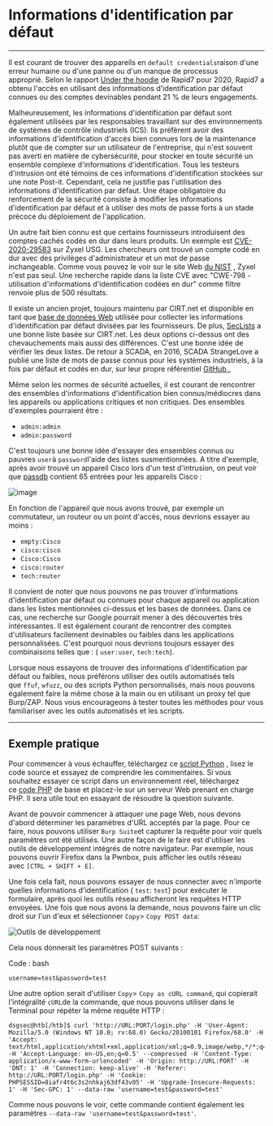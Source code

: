 Informations d'identification par défaut
========================================

* * * * *

Il est courant de trouver des appareils en `default credentials`raison d'une erreur humaine ou d'une panne ou d'un manque de processus approprié. Selon le rapport [Under the hoodie](https://www.rapid7.com/research/reports/under-the-hoodie-2020/) de Rapid7 pour 2020, Rapid7 a obtenu l'accès en utilisant des informations d'identification par défaut connues ou des comptes devinables pendant 21 % de leurs engagements.

Malheureusement, les informations d'identification par défaut sont également utilisées par les responsables travaillant sur des environnements de systèmes de contrôle industriels (ICS). Ils préfèrent avoir des informations d'identification d'accès bien connues lors de la maintenance plutôt que de compter sur un utilisateur de l'entreprise, qui n'est souvent pas averti en matière de cybersécurité, pour stocker en toute sécurité un ensemble complexe d'informations d'identification. Tous les testeurs d'intrusion ont été témoins de ces informations d'identification stockées sur une note Post-it. Cependant, cela ne justifie pas l'utilisation des informations d'identification par défaut. Une étape obligatoire du renforcement de la sécurité consiste à modifier les informations d'identification par défaut et à utiliser des mots de passe forts à un stade précoce du déploiement de l'application.

Un autre fait bien connu est que certains fournisseurs introduisent des comptes cachés codés en dur dans leurs produits. Un exemple est [CVE-2020-29583](https://nvd.nist.gov/vuln/detail/CVE-2020-29583) sur Zyxel USG. Les chercheurs ont trouvé un compte codé en dur avec des privilèges d'administrateur et un mot de passe inchangeable. Comme vous pouvez le voir sur le site Web [du NIST](https://nvd.nist.gov/vuln/search/results?cwe_id=CWE-798) , Zyxel n'est pas seul. Une recherche rapide dans la liste CVE avec "CWE-798 - utilisation d'informations d'identification codées en dur" comme filtre renvoie plus de 500 résultats.

Il existe un ancien projet, toujours maintenu par CIRT.net et disponible en tant que [base de données Web](https://www.cirt.net/passwords) utilisée pour collecter les informations d'identification par défaut divisées par les fournisseurs. De plus, [SecLists](https://github.com/danielmiessler/SecLists/blob/master/Passwords/Default-Credentials/default-passwords.csv) a une bonne liste basée sur CIRT.net. Les deux options ci-dessus ont des chevauchements mais aussi des différences. C'est une bonne idée de vérifier les deux listes. De retour à SCADA, en 2016, SCADA StrangeLove a publié une liste de mots de passe connus pour les systèmes industriels, à la fois par défaut et codés en dur, sur leur propre référentiel [GitHub .](https://github.com/scadastrangelove/SCADAPASS/blob/master/scadapass.csv)

Même selon les normes de sécurité actuelles, il est courant de rencontrer des ensembles d'informations d'identification bien connus/médiocres dans les appareils ou applications critiques et non critiques. Des ensembles d'exemples pourraient être :

-   `admin:admin`
-   `admin:password`

C'est toujours une bonne idée d'essayer des ensembles connus ou pauvres `user`à `password`l'aide des listes susmentionnées. A titre d'exemple, après avoir trouvé un appareil Cisco lors d'un test d'intrusion, on peut voir que [passdb](https://www.cirt.net/passwords?criteria=cisco) contient 65 entrées pour les appareils Cisco :

![image](https://academy.hackthebox.com/storage/modules/80/cirt_passdb_cisco.png)

En fonction de l'appareil que nous avons trouvé, par exemple un commutateur, un routeur ou un point d'accès, nous devrions essayer au moins :

-   `empty:Cisco`
-   `cisco:cisco`
-   `Cisco:Cisco`
-   `cisco:router`
-   `tech:router`

Il convient de noter que nous pouvons ne pas trouver d'informations d'identification par défaut ou connues pour chaque appareil ou application dans les listes mentionnées ci-dessus et les bases de données. Dans ce cas, une recherche sur Google pourrait mener à des découvertes très intéressantes. Il est également courant de rencontrer des comptes d'utilisateurs facilement devinables ou faibles dans les applications personnalisées. C'est pourquoi nous devrions toujours essayer des combinaisons telles que : ( `user:user`, `tech:tech`).

Lorsque nous essayons de trouver des informations d'identification par défaut ou faibles, nous préférons utiliser des outils automatisés tels que `ffuf`, `wfuzz`, ou des scripts Python personnalisés, mais nous pouvons également faire la même chose à la main ou en utilisant un proxy tel que Burp/ZAP. Nous vous encourageons à tester toutes les méthodes pour vous familiariser avec les outils automatisés et les scripts.

* * * * *

Exemple pratique
----------------

Pour commencer à vous échauffer, téléchargez ce [script Python](https://academy.hackthebox.com/storage/modules/80/scripts/basic_bruteforce_py.txt) , lisez le code source et essayez de comprendre les commentaires. Si vous souhaitez essayer ce script dans un environnement réel, téléchargez ce [code PHP](https://academy.hackthebox.com/storage/modules/80/scripts/basic_bruteforce_php.txt) de base et placez-le sur un serveur Web prenant en charge PHP. Il sera utile tout en essayant de résoudre la question suivante.

Avant de pouvoir commencer à attaquer une page Web, nous devons d'abord déterminer les paramètres d'URL acceptés par la page. Pour ce faire, nous pouvons utiliser `Burp Suite`et capturer la requête pour voir quels paramètres ont été utilisés. Une autre façon de le faire est d'utiliser les outils de développement intégrés de notre navigateur. Par exemple, nous pouvons ouvrir Firefox dans la Pwnbox, puis afficher les outils réseau avec `[CTRL + SHIFT + E]`.

Une fois cela fait, nous pouvons essayer de nous connecter avec n'importe quelles informations d'identification ( `test`: `test`) pour exécuter le formulaire, après quoi les outils réseau afficheront les requêtes HTTP envoyées. Une fois que nous avons la demande, nous pouvons faire un clic droit sur l'un d'eux et sélectionner `Copy`> `Copy POST data`:

![Outils de développement](https://academy.hackthebox.com/storage/modules/57/bruteforcing_firefox_network_1.jpg)

Cela nous donnerait les paramètres POST suivants :

Code : bash

```
username=test&password=test

```

Une autre option serait d'utiliser `Copy`> `Copy as cURL command`, qui copierait l'intégralité `cURL`de la commande, que nous pouvons utiliser dans le Terminal pour répéter la même requête HTTP :

```
dsgsec@htb[/htb]$ curl 'http://URL:PORT/login.php' -H 'User-Agent: Mozilla/5.0 (Windows NT 10.0; rv:68.0) Gecko/20100101 Firefox/68.0' -H 'Accept: text/html,application/xhtml+xml,application/xml;q=0.9,image/webp,*/*;q=0.8' -H 'Accept-Language: en-US,en;q=0.5' --compressed -H 'Content-Type: application/x-www-form-urlencoded' -H 'Origin: http://URL:PORT' -H 'DNT: 1' -H 'Connection: keep-alive' -H 'Referer: http://URL:PORT/login.php' -H 'Cookie: PHPSESSID=8iafr4t6c3s2nhkaj63df43v05' -H 'Upgrade-Insecure-Requests: 1' -H 'Sec-GPC: 1' --data-raw 'username=test&password=test'

```

Comme nous pouvons le voir, cette commande contient également les paramètres `--data-raw 'username=test&password=test'`.

